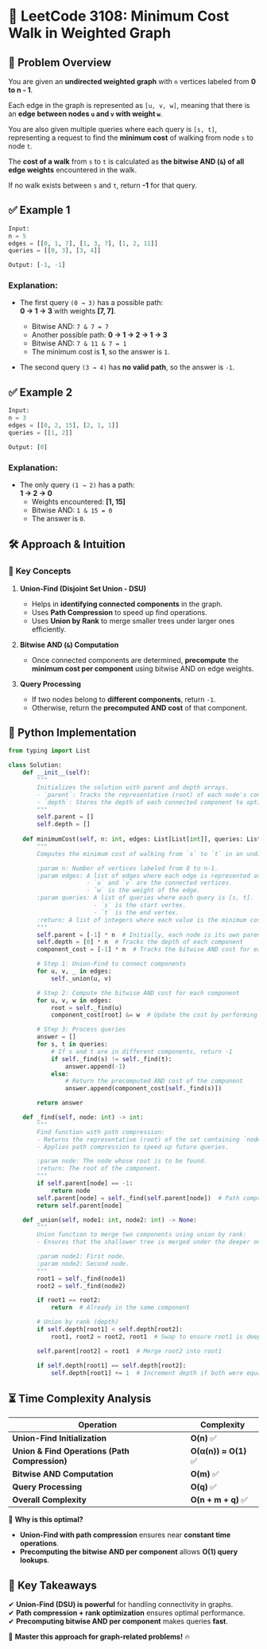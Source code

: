 # 🌉 **LeetCode 3108: Minimum Cost Walk in Weighted Graph**  

## 📌 **Problem Overview**  

You are given an **undirected weighted graph** with `n` vertices labeled from **0 to n - 1**.  

Each edge in the graph is represented as `[u, v, w]`, meaning that there is an **edge between nodes `u` and `v` with weight `w`**.  

You are also given multiple queries where each query is `[s, t]`, representing a request to find the **minimum cost** of walking from node `s` to node `t`.

The **cost of a walk** from `s` to `t` is calculated as **the bitwise AND (`&`) of all edge weights** encountered in the walk.

If no walk exists between `s` and `t`, return **-1** for that query.

## ✅ **Example 1**  

```python
Input: 
n = 5
edges = [[0, 1, 7], [1, 3, 7], [1, 2, 11]]
queries = [[0, 3], [3, 4]]

Output: [-1, -1]
```

### **Explanation:**  
- The first query `(0 → 3)` has a possible path:  
  **0 → 1 → 3** with weights **[7, 7]**.  
  - Bitwise AND: `7 & 7 = 7`
  - Another possible path: **0 → 1 → 2 → 1 → 3**  
  - Bitwise AND: `7 & 11 & 7 = 1`  
  - The minimum cost is **1**, so the answer is `1`.  

- The second query `(3 → 4)` has **no valid path**, so the answer is `-1`.

## ✅ **Example 2**  

```python
Input: 
n = 3
edges = [[0, 2, 15], [2, 1, 1]]
queries = [[1, 2]]

Output: [0]
```

### **Explanation:**  
- The only query `(1 → 2)` has a path:  
  **1 → 2 → 0**  
  - Weights encountered: **[1, 15]**  
  - Bitwise AND: `1 & 15 = 0`  
  - The answer is `0`.

## 🛠 **Approach & Intuition**  

### 🔹 **Key Concepts**
1. **Union-Find (Disjoint Set Union - DSU)**  
   - Helps in **identifying connected components** in the graph.
   - Uses **Path Compression** to speed up find operations.
   - Uses **Union by Rank** to merge smaller trees under larger ones efficiently.

2. **Bitwise AND (`&`) Computation**  
   - Once connected components are determined, **precompute** the **minimum cost per component** using bitwise AND on edge weights.

3. **Query Processing**  
   - If two nodes belong to **different components**, return `-1`.
   - Otherwise, return the **precomputed AND cost** of that component.

## 📝 **Python Implementation**  

```python
from typing import List

class Solution:
    def __init__(self):
        """
        Initializes the solution with parent and depth arrays.
        - `parent`: Tracks the representative (root) of each node's connected component.
        - `depth`: Stores the depth of each connected component to optimize union operations.
        """
        self.parent = []
        self.depth = []
    
    def minimumCost(self, n: int, edges: List[List[int]], queries: List[List[int]]) -> List[int]:
        """
        Computes the minimum cost of walking from `s` to `t` in an undirected graph.

        :param n: Number of vertices labeled from 0 to n-1.
        :param edges: A list of edges where each edge is represented as [u, v, w].
                      - `u` and `v` are the connected vertices.
                      - `w` is the weight of the edge.
        :param queries: A list of queries where each query is [s, t].
                        - `s` is the start vertex.
                        - `t` is the end vertex.
        :return: A list of integers where each value is the minimum cost for the respective query.
        """
        self.parent = [-1] * n  # Initially, each node is its own parent (disjoint set)
        self.depth = [0] * n  # Tracks the depth of each component
        component_cost = [-1] * n  # Tracks the bitwise AND cost for each component

        # Step 1: Union-Find to connect components
        for u, v, _ in edges:
            self._union(u, v)

        # Step 2: Compute the bitwise AND cost for each component
        for u, v, w in edges:
            root = self._find(u)
            component_cost[root] &= w  # Update the cost by performing AND operation

        # Step 3: Process queries
        answer = []
        for s, t in queries:
            # If s and t are in different components, return -1
            if self._find(s) != self._find(t):
                answer.append(-1)
            else:
                # Return the precomputed AND cost of the component
                answer.append(component_cost[self._find(s)])

        return answer

    def _find(self, node: int) -> int:
        """
        Find function with path compression:
        - Returns the representative (root) of the set containing `node`.
        - Applies path compression to speed up future queries.

        :param node: The node whose root is to be found.
        :return: The root of the component.
        """
        if self.parent[node] == -1:
            return node
        self.parent[node] = self._find(self.parent[node])  # Path compression
        return self.parent[node]

    def _union(self, node1: int, node2: int) -> None:
        """
        Union function to merge two components using union by rank:
        - Ensures that the shallower tree is merged under the deeper one.

        :param node1: First node.
        :param node2: Second node.
        """
        root1 = self._find(node1)
        root2 = self._find(node2)

        if root1 == root2:
            return  # Already in the same component

        # Union by rank (depth)
        if self.depth[root1] < self.depth[root2]:
            root1, root2 = root2, root1  # Swap to ensure root1 is deeper

        self.parent[root2] = root1  # Merge root2 into root1

        if self.depth[root1] == self.depth[root2]:
            self.depth[root1] += 1  # Increment depth if both were equal

```

## ⏳ **Time Complexity Analysis**  

| Operation | Complexity |
|-----------|------------|
| **Union-Find Initialization** | **O(n)** ✅ |
| **Union & Find Operations (Path Compression)** | **O(α(n)) ≈ O(1)** ✅ |
| **Bitwise AND Computation** | **O(m)** ✅ |
| **Query Processing** | **O(q)** ✅ |
| **Overall Complexity** | **O(n + m + q)** ✅ |

🔹 **Why is this optimal?**  
- **Union-Find with path compression** ensures near **constant time operations**.  
- **Precomputing the bitwise AND per component** allows **O(1) query lookups**.  

## 🎯 **Key Takeaways**  
✔ **Union-Find (DSU) is powerful** for handling connectivity in graphs.  
✔ **Path compression + rank optimization** ensures optimal performance.  
✔ **Precomputing bitwise AND per component** makes queries **fast**.  

🚀 **Master this approach for graph-related problems!** 🔥